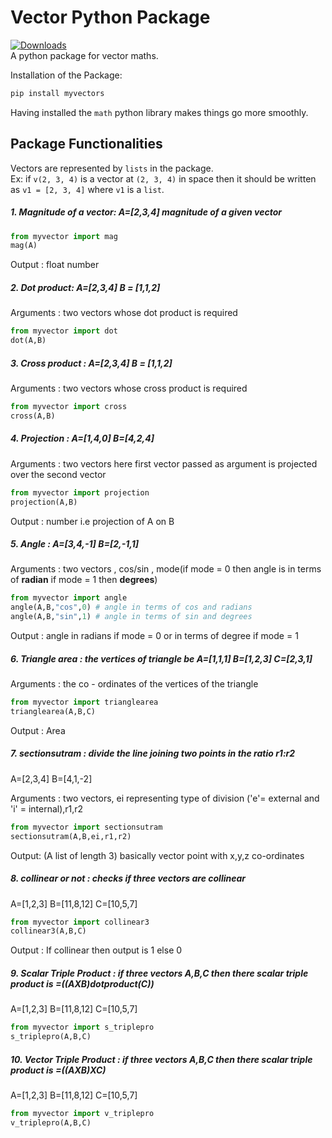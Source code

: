 # Vector Python Package
[![Downloads](https://pepy.tech/badge/myvectors/week)](https://pepy.tech/project/myvectors/week)\
A python package for vector maths.

Installation of the Package:
```python
pip install myvectors 
```
Having installed the `math` python library makes things go more smoothly.

## Package Functionalities
Vectors are represented by `lists` in the package. \
Ex: if `v(2, 3, 4)` is a vector at `(2, 3, 4)` in space then it should be written as `v1 = [2, 3, 4]` where `v1` is a `list`. 

##### 1. Magnitude of a vector:    A=[2,3,4] magnitude of a given vector
``` python
from myvector import mag
mag(A)
```
Output : float number

##### 2. Dot product: A=[2,3,4]  B = [1,1,2] 
Arguments : two vectors whose dot product is required
``` python
from myvector import dot
dot(A,B)
```

##### 3. Cross product : A=[2,3,4]  B = [1,1,2] 
Arguments : two vectors whose cross product is required
``` python
from myvector import cross
cross(A,B)
```
##### 4. Projection : A=[1,4,0] B=[4,2,4]
Arguments : two vectors here first vector passed as argument is projected over the second vector
```python
from myvector import projection
projection(A,B)
```
Output : number i.e projection of A on B

##### 5. Angle : A=[3,4,-1] B=[2,-1,1] 
Arguments : two vectors , cos/sin , mode(if mode = 0 then angle is in terms of **radian** if mode = 1 then **degrees**)
```python
from myvector import angle
angle(A,B,"cos",0) # angle in terms of cos and radians
angle(A,B,"sin",1) # angle in terms of sin and degrees
```
Output : angle in radians if mode = 0 or in terms of degree if mode = 1

##### 6. Triangle area : the vertices of triangle be A=[1,1,1] B=[1,2,3] C=[2,3,1]
Arguments : the co - ordinates of the vertices of the triangle
```python
from myvector import trianglearea
trianglearea(A,B,C)
```
Output : Area

##### 7. sectionsutram : divide the line joining two points in the ratio r1:r2
A=[2,3,4] B=[4,1,-2]

Arguments : two vectors, ei representing type of division ('e'= external and 'i' = internal),r1,r2 
``` python
from myvector import sectionsutram
sectionsutram(A,B,ei,r1,r2)
```
Output: (A list of length 3) basically vector point with x,y,z co-ordinates

##### 8. collinear or not : checks if three vectors are collinear
A=[1,2,3] B=[11,8,12] C=[10,5,7]
```python
from myvector import collinear3
collinear3(A,B,C)
 ```
Output : If collinear then output is 1 else 0

##### 9. Scalar Triple Product : if three vectors A,B,C then there scalar triple product is =((AXB)dotproduct(C))
A=[1,2,3] B=[11,8,12] C=[10,5,7]
```python
from myvector import s_triplepro
s_triplepro(A,B,C)
 ```

##### 10. Vector Triple Product : if three vectors A,B,C then there scalar triple product is =((AXB)XC)
A=[1,2,3] B=[11,8,12] C=[10,5,7]
```python
from myvector import v_triplepro
v_triplepro(A,B,C)
 ```

